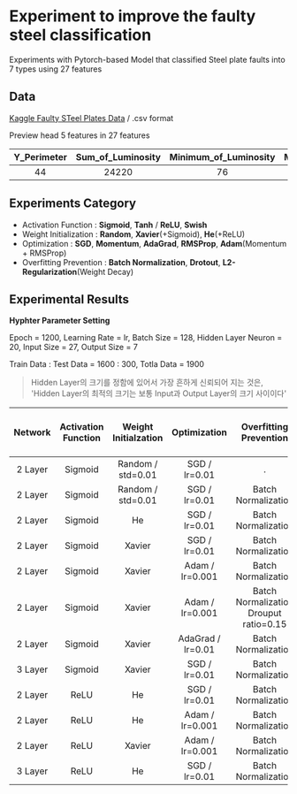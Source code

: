 # Experiment to improve the faulty steel classification

Experiments with Pytorch-based Model that classified Steel plate faults into 7 types using 27 features

## Data

[Kaggle Faulty STeel Plates Data](https://www.kaggle.com/uciml/faulty-steel-plates) / .csv format

Preview head 5 features in 27 features

| Y_Perimeter	| Sum_of_Luminosity	| Minimum_of_Luminosity	| Maximum_of_Luminosity	| Length_of_Conveyer |
|:---:|:---:|:---:|:---:|:---:|
| 44 | 24220 | 76 | 108 | 1687 |

## Experiments Category

- Activation Function : **Sigmoid**, **Tanh** / **ReLU**, **Swish**
- Weight Initialization : **Random**, **Xavier**(+Sigmoid), **He**(+ReLU)
- Optimization : **SGD**, **Momentum**, **AdaGrad**, **RMSProp**, **Adam**(Momentum + RMSProp)
- Overfitting Prevention : **Batch Normalization**, **Drotout**, **L2-Regularization**(Weight Decay)

## Experimental Results

**Hyphter Parameter Setting**

Epoch = 1200, Learning Rate = lr, Batch Size = 128, Hidden Layer Neuron = 20, Input Size = 27, Output Size = 7

Train Data : Test Data = 1600 : 300, Totla Data = 1900

> Hidden Layer의 크기를 정함에 있어서 가장 흔하게 신뢰되어 지는 것은, 'Hidden Layer의 최적의 크기는 보통 Input과 Output Layer의 크기 사이이다'


| Network | Activation<br>Function | Weight<br>Initialzation | Optimization | Overfitting<br>Prevention | Train Acc<br>Test Acc | Code |
|:---:|:---:|:---:|:---:|:---:|:---:|:---:|
| 2 Layer | Sigmoid | Random / std=0.01 | SGD / lr=0.01 | . | 0.3906<br>0.3958 | . |
| 2 Layer | Sigmoid | Random / std=0.01 | SGD / lr=0.01 | Batch Normalization | 0.5112<br>0.4692 | . |
| 2 Layer | Sigmoid | He | SGD / lr=0.01 | Batch Normalization | 0.51<br>0.5190 | . |
| 2 Layer | Sigmoid | Xavier | SGD / lr=0.01 | Batch Normalization | 0.5031<br>0.5395 | . |
| 2 Layer | Sigmoid | Xavier | Adam / lr=0.001 | Batch Normalization | **0.5731**<br>0.3049 | . |
| 2 Layer | Sigmoid | Xavier | Adam / lr=0.001 | Batch Normalization<br>Drouput ratio=0.15| 0.56<br>0.5571 | . |
| 2 Layer | Sigmoid | Xavier | AdaGrad / lr=0.01 | Batch Normalization | 0.5512<br>**0.5747** | . |
| 3 Layer | Sigmoid | Xavier | SGD / lr=0.01 | Batch Normalization | 0.5056<br>0.4750 | . |
| 2 Layer | ReLU | He | SGD / lr=0.01 | Batch Normalization | 0.5143<br>0.4985 | . |
| 2 Layer | ReLU | He | Adam / lr=0.001 | Batch Normalization | 0.5681<br>0.5131 | . |
| 2 Layer | ReLU | Xavier | Adam / lr=0.001 | Batch Normalization | **0.585**<br>0.5601 | . |
| 3 Layer | ReLU | He | SGD / lr=0.01 | Batch Normalization | 0.5131<br>0.5425 | . |
